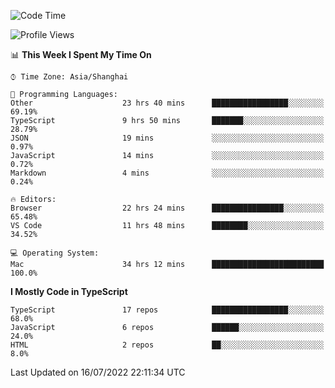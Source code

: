 <!--START_SECTION:waka-->
![Code Time](http://img.shields.io/badge/Code%20Time-0%20secs-blue)

![Profile Views](http://img.shields.io/badge/Profile%20Views-5-blue)

📊 **This Week I Spent My Time On** 

```text
⌚︎ Time Zone: Asia/Shanghai

💬 Programming Languages: 
Other                    23 hrs 40 mins      █████████████████░░░░░░░░   69.19% 
TypeScript               9 hrs 50 mins       ███████░░░░░░░░░░░░░░░░░░   28.79% 
JSON                     19 mins             ░░░░░░░░░░░░░░░░░░░░░░░░░   0.97% 
JavaScript               14 mins             ░░░░░░░░░░░░░░░░░░░░░░░░░   0.72% 
Markdown                 4 mins              ░░░░░░░░░░░░░░░░░░░░░░░░░   0.24%

🔥 Editors: 
Browser                  22 hrs 24 mins      ████████████████░░░░░░░░░   65.48% 
VS Code                  11 hrs 48 mins      ████████░░░░░░░░░░░░░░░░░   34.52%

💻 Operating System: 
Mac                      34 hrs 12 mins      █████████████████████████   100.0%

```

**I Mostly Code in TypeScript** 

```text
TypeScript               17 repos            █████████████████░░░░░░░░   68.0% 
JavaScript               6 repos             ██████░░░░░░░░░░░░░░░░░░░   24.0% 
HTML                     2 repos             ██░░░░░░░░░░░░░░░░░░░░░░░   8.0%

```



 Last Updated on 16/07/2022 22:11:34 UTC
<!--END_SECTION:waka-->
